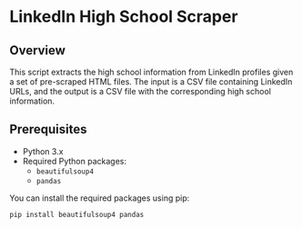 # LinkedIn High School Scraper

## Overview
This script extracts the high school information from LinkedIn profiles given a set of pre-scraped HTML files. The input is a CSV file containing LinkedIn URLs, and the output is a CSV file with the corresponding high school information.

## Prerequisites
- Python 3.x
- Required Python packages:
  - `beautifulsoup4`
  - `pandas`

You can install the required packages using pip:

```bash
pip install beautifulsoup4 pandas
